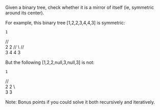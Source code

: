 Given a binary tree, check whether it is a mirror of itself (ie, symmetric around its center).

For example, this binary tree [1,2,2,3,4,4,3] is symmetric:

    1
   // \
  2   2
 // \ // \
3  4 4  3
 

But the following [1,2,2,null,3,null,3] is not:

    1
   // \
  2   2
   \   \
   3    3
 

Note:
Bonus points if you could solve it both recursively and iteratively.


